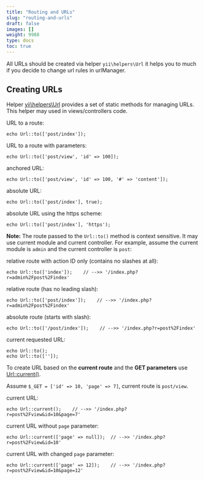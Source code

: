 ```yaml
---
title: "Routing and URLs"
slug: "routing-and-urls"
draft: false
images: []
weight: 9988
type: docs
toc: true
---
```


All URLs should be created via helper `yii\helpers\Url` it helps you to much if you decide to change url rules in urlManager.

## Creating URLs
Helper [yii\helpers\Url][1] provides a set of static methods for managing URLs. This helper may used in views/controllers code.

URL to a route:    

    echo Url::to(['post/index']);

URL to a route with parameters:

    echo Url::to(['post/view', 'id' => 100]);

anchored URL:

    echo Url::to(['post/view', 'id' => 100, '#' => 'content']);

absolute URL:

    echo Url::to(['post/index'], true);

absolute URL using the https scheme:

    echo Url::to(['post/index'], 'https');

**Note:** The route passed to the `Url::to()` method is context sensitive. It may use current module and current controller.
For example, assume the current module is `admin` and the current controller is `post`:

relative route with action ID only (contains no slashes at all): 

    echo Url::to(['index']);    // -->> '/index.php?r=admin%2Fpost%2Findex'

relative route (has no leading slash): 

    echo Url::to(['post/index']);    // -->> '/index.php?r=admin%2Fpost%2Findex'

absolute route (starts with slash): 

    echo Url::to(['/post/index']);    // -->> '/index.php?r=post%2Findex'

current requested URL:

    echo Url::to();
    echo Url::to(['']);

To create URL based on the **current route** and the **GET parameters** use [Url::current()][2].

Assume `$_GET = ['id' => 10, 'page' => 7]`, current route is `post/view`.

current URL:

    echo Url::current();    // -->> '/index.php?r=post%2Fview&id=10&page=7'

current URL without `page` parameter:

    echo Url::current(['page' => null]);  // -->> '/index.php?r=post%2Fview&id=10'

current URL with changed `page` parameter:

    echo Url::current(['page' => 12]);    // -->> '/index.php?r=post%2Fview&id=10&page=12'





  [1]: http://www.yiiframework.com/doc-2.0/yii-helpers-url.html
  [2]: http://www.yiiframework.com/doc-2.0/yii-helpers-baseurl.html#current()-detail


